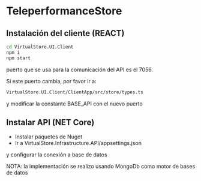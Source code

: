 # TeleperformanceStore


## Instalación del cliente (REACT)

```sh
cd VirtualStore.UI.Client
npm i
npm start
```

puerto que se usa para la comunicación del API es el 7056.

Si este puerto cambia, por favor ir a:


```sh
VirtualStore.UI.Client/ClientApp/src/store/types.ts
```
y modificar la constante BASE_API con el nuevo puerto

## Instalar API (NET Core)

* Instalar paquetes de Nuget
* Ir a VirtualStore.Infrastructure.API/appsettings.json

y configurar la conexión a base de datos 

NOTA: la implementación se realizo usando MongoDb como motor de bases de datos
